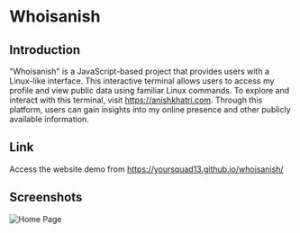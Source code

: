 # Whoisanish

## Introduction
"Whoisanish" is a JavaScript-based project that provides users with a Linux-like interface. This interactive terminal allows users to access my profile and view public data using familiar Linux commands. To explore and interact with this terminal, visit https://anishkhatri.com. Through this platform, users can gain insights into my online presence and other publicly available information.

## Link
Access the website demo from 
https://yoursquad13.github.io/whoisanish/

## Screenshots

![Home Page](https://yoursquad13.github.io/whoisanish/assets/Screenshot%202023-07-26%20at%2014.38.47.png)




